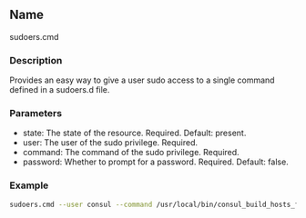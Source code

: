 ## Name

sudoers.cmd

### Description

Provides an easy way to give a user sudo access to a single command
defined in a sudoers.d file.

### Parameters

* state: The state of the resource. Required. Default: present.
* user: The user of the sudo privilege. Required.
* command: The command of the sudo privilege. Required.
* password: Whether to prompt for a password. Required. Default: false.

### Example

```bash
sudoers.cmd --user consul --command /usr/local/bin/consul_build_hosts_file.sh
```

